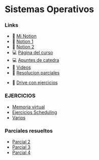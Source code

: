 # Sistemas Operativos

### Links
- 📔 [Mi Notion](https://sjorda.notion.site/Sistemas-operativos-ba5157d417a8424d9f25ee16a3f70cb7)
- 📔 [Notion 1](https://fiuba-informatica.notion.site/75-08-Sistemas-Operativos-SisOp-66559405933647668d06c9c686abe1ef)
- 📔 [Notion 2](https://valenkpa.notion.site/Sistemas-operativos-4ff53fb3bceb4dd2ae53f6a2eef101da)
- 💻 [Página del curso](https://fisop.github.io/website/)
- 💻 [Apuntes de catedra](https://fisop.github.io/apunte/index.html)
- 🎥 [Videos](https://www.youtube.com/playlist?list=PLDW872573QAb4bj0URobvQTD41IV6gRkx)
- 📄 [Resolucion parciales](https://docs.google.com/document/d/1fZWxm3gdmGHZICH6CHZGf3t1TsOUHt-2Ci_QAmY_hK0/edit)
* 📄 [Drive con ejercicios](https://drive.google.com/drive/u/0/folders/1HFdsFeaMH7FtzKMDNhu0wyvR-kKpIoBm)

### EJERCICIOS
* [Memoria virtual](https://docs.google.com/document/d/15hPMW7arlVWghaux4RNj9rSrcubLBoCn8Nx6hPQnE-w/edit#heading=h.7s4c94s0mqm)
* [Ejercicios Scheduling](https://docs.google.com/document/d/1u0EnDx-hYiAGtTdfCUTz0Egg-DtEjzdq/edit)
* [Varios](https://docs.google.com/document/d/1fZWxm3gdmGHZICH6CHZGf3t1TsOUHt-2Ci_QAmY_hK0/edit)

### Parciales resueltos
* [Parcial 2](https://fiuba-informatica.notion.site/Ejercicios-de-FileSystem-para-final-bd0c3a48a6d64a4e8cb27d6f1025ff33)
* [Parcial 3](https://fiuba-informatica.notion.site/Final-22-02-23-f7abfdaf573e4dc5993b36c884dc2a95)
* [Parcial 4](https://fiuba-informatica.notion.site/Final-01-03-23-212cf16b0da740188302e92df3cbf6dd)
